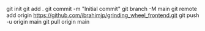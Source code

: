 git init
git add .
git commit -m "Initial commit"
git branch -M main
git remote add origin https://github.com/ibrahimjp/grinding_wheel_frontend.git
git push -u origin main
git pull origin main

